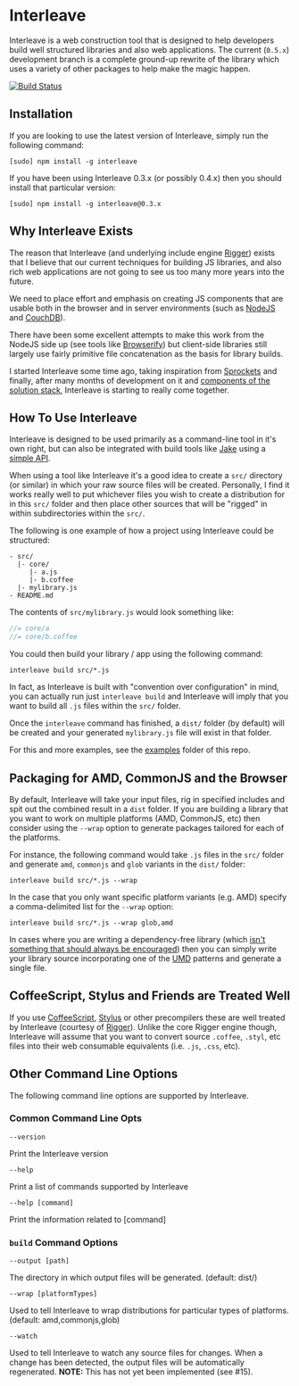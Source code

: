# Interleave

Interleave is a web construction tool that is designed to help developers build well structured libraries and also web applications.  The current (`0.5.x`) development branch is a complete ground-up rewrite of the library which uses a variety of other packages to help make the magic happen.

<a href="http://travis-ci.org/#!/DamonOehlman/interleave"><img src="https://secure.travis-ci.org/DamonOehlman/interleave.png" alt="Build Status"></a>

## Installation

If you are looking to use the latest version of Interleave, simply run the following command:

```
[sudo] npm install -g interleave
```

If you have been using Interleave 0.3.x (or possibly 0.4.x) then you should install that particular version:

```
[sudo] npm install -g interleave@0.3.x
```

## Why Interleave Exists

The reason that Interleave (and underlying include engine [Rigger](https://github.com/DamonOehlman/rigger)) exists that I believe that our current techniques for building JS libraries, and also rich web applications are not going to see us too many more years into the future.

We need to place effort and emphasis on creating JS components that are usable both in the browser and in server environments (such as [NodeJS](http://nodejs.org) and [CouchDB](http://couchdb.apache.org/)).

There have been some excellent attempts to make this work from the NodeJS side up (see tools like [Browserify](https://github.com/substack/node-browserify)) but client-side libraries still largely use fairly primitive file concatenation as the basis for library builds.

I started Interleave some time ago, taking inspiration from [Sprockets](https://github.com/sstephenson/sprockets) and finally, after many months of development on it and [components of the solution stack](/DamonOehlman/interleave/wiki/Solution-Stack), Interleave is starting to really come together.

## How To Use Interleave

Interleave is designed to be used primarily as a command-line tool in it's own right, but can also be integrated with build tools like [Jake](/mde/Jake) using a [simple API](/DamonOehlman/interleave/wiki/API).

When using a tool like Interleave it's a good idea to create a `src/` directory (or similar) in which your raw source files will be created. Personally, I find it works really well to put whichever files you wish to create a distribution for in this `src/` folder and then place other sources that will be "rigged" in within subdirectories within the `src/`.

The following is one example of how a project using Interleave could be structured:

    - src/
      |- core/
         |- a.js
         |- b.coffee
      |- mylibrary.js
    - README.md
    
The contents of `src/mylibrary.js` would look something like:

```js
//= core/a
//= core/b.coffee
```
    
You could then build your library / app using the following command:

```
interleave build src/*.js
```

In fact, as Interleave is built with "convention over configuration" in mind, you can actually run just `interleave build` and Interleave will imply that you want to build all `.js` files within the `src/` folder.

Once the `interleave` command has finished, a `dist/` folder (by default) will be created and your generated `mylibrary.js` file will exist in that folder.

For this and more examples, see the [examples](/DamonOehlman/interleave/tree/master/examples) folder of this repo.

## Packaging for AMD, CommonJS and the Browser

By default, Interleave will take your input files, rig in specified includes and spit out the combined result in a `dist` folder.  If you are building a library that you want to work on multiple platforms (AMD, CommonJS, etc) then consider using the `--wrap` option to generate packages tailored for each of the platforms.

For instance, the following command would take `.js` files in the `src/` folder and generate `amd`, `commonjs` and `glob` variants in the `dist/` folder:

```
interleave build src/*.js --wrap
```

In the case that you only want specific platform variants (e.g. AMD) specify a comma-delimited list for the `--wrap` option:

```
interleave build src/*.js --wrap glob,amd
```

In cases where you are writing a dependency-free library (which [isn't something that should always be encouraged](/DamonOehlman/damonoehlman.github.com/issues/5)) then you can simply write your library source incorporating one of the [UMD](https://github.com/umdjs/umd) patterns and generate a single file.

## CoffeeScript, Stylus and Friends are Treated Well

If you use [CoffeeScript](http://coffeescript.org/), [Stylus](http://learnboost.github.com/stylus/) or other precompilers these are well treated by Interleave (courtesy of [Rigger](/DamonOehlman/rigger)).  Unlike the core Rigger engine though, Interleave will assume that you want to convert source `.coffee`, `.styl`, etc files into their web consumable equivalents (i.e. `.js`, `.css`, etc). 

## Other Command Line Options

The following command line options are supported by Interleave. 

### Common Command Line Opts

    --version
    
Print the Interleave version
    
    --help
    
Print a list of commands supported by Interleave
    
    --help [command]
    
Print the information related to [command]

### `build` Command Options

    --output [path]     
    
The directory in which output files will be generated. (default: dist/)
    
    --wrap [platformTypes]
    
Used to tell Interleave to wrap distributions for particular types of platforms. (default: amd,commonjs,glob)
    
    --watch
    
Used to tell Interleave to watch any source files for changes.  When a change has been detected, the output files will be automatically regenerated.  __NOTE:__ This has not yet been implemented (see #15).
